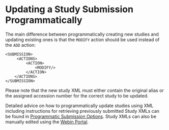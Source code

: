# Updating a Study Submission Programmatically

The main difference between programmatically creating new studies and updating existing ones
is that the `MODIFY` action should be used instead of the `ADD` action:

```
<SUBMISSION>
     <ACTIONS>
         <ACTION>
             <MODIFY/>
         </ACTION>
    </ACTIONS>
</SUBMISSION>
```

Please note that the new study XML must either contain the original alias or the 
assigned accession number for the correct study to be updated.

Detailed advice on how to programmatically update studies using XML 
including instructions for retrieving previously submitted Study XMLs can be 
found in [Programmatic Submission Options](../../submit/general-guide/programmatic.rst).
Study XMLs can also be manually edited using the 
[Webin Portal](../../submit/general-guide/submissions-portal.rst).
